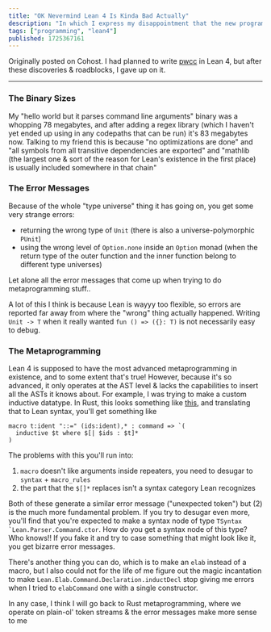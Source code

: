 ```yaml
---
title: "OK Nevermind Lean 4 Is Kinda Bad Actually"
description: "In which I express my disappointment that the new programming language I'm learning isn't so good after all..."
tags: ["programming", "lean4"]
published: 1725367161
---
```


Originally posted on Cohost. I had planned to write [pwcc](/tags/pwcc) in Lean 4, but after these discoveries & roadblocks, I gave up on it.

---

### The Binary Sizes

My "hello world but it parses command line arguments" binary was a whopping 78 megabytes, and after adding a regex library (which I haven't yet ended up using in any codepaths that can be run) it's 83 megabytes now. Talking to my friend this is because "no optimizations are done" and "all symbols from all transitive dependencies are exported" and "mathlib (the largest one & sort of the reason for Lean's existence in the first place) is usually included somewhere in that chain"

### The Error Messages

Because of the whole "type universe" thing it has going on, you get some very strange errors:

- returning the wrong type of `Unit` (there is also a universe-polymorphic `PUnit`)
- using the wrong level of `Option.none` inside an `Option` monad (when the return type of the outer function and the inner function belong to different type universes)

Let alone all the error messages that come up when trying to do metaprogramming stuff..

A lot of this I think is because Lean is wayyy too flexible, so errors are reported far away from where the "wrong" thing actually happened. Writing `Unit -> T` when it really wanted `fun () => ({}: T)` is not necessarily easy to debug.

### The Metaprogramming

Lean 4 is supposed to have the most advanced metaprogramming in existence, and to some extent that's true! However, because it's so advanced, it only operates at the AST level & lacks the capabilities to insert all the ASTs it knows about. For example, I was trying to make a custom inductive datatype. In Rust, this looks something like [this](https://play.rust-lang.org/?version=stable&mode=debug&edition=2021&gist=370a6c198e6da266529a592c5916a5c1), and translating that to Lean syntax, you'll get something like

```lean4
macro t:ident "::=" (ids:ident),* : command => `(
  inductive $t where $[| $ids : $t]*
)
```

The problems with this you'll run into:

1. `macro` doesn't like arguments inside repeaters, you need to desugar to `syntax` + `macro_rules`
2. the part that the `$[]*` replaces isn't a syntax category Lean recognizes

Both of these generate a similar error message ("unexpected token") but (2) is the much more fundamental problem. If you try to desugar even more, you'll find that you're expected to make a syntax node of type <code>TSyntax `Lean.Parser.Command.ctor</code>. How do you get a syntax node of this type? Who knows!! If you fake it and try to case something that might look like it, you get bizarre error messages.

There's another thing you can do, which is to make an `elab` instead of a macro, but I also could not for the life of me figure out the magic incantation to make `Lean.Elab.Command.Declaration.inductDecl` stop giving me errors when I tried to `elabCommand` one with a single constructor.

In any case, I think I will go back to Rust metaprogramming, where we operate on plain-ol' token streams & the error messages make more sense to me
